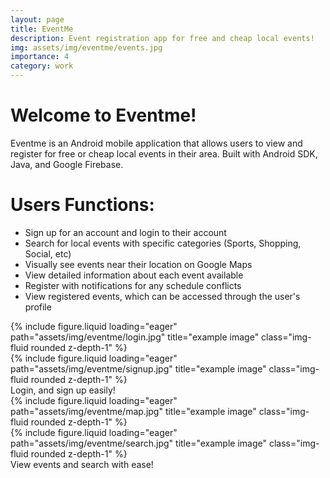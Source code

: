 ```yaml
---
layout: page
title: EventMe
description: Event registration app for free and cheap local events!
img: assets/img/eventme/events.jpg
importance: 4
category: work
---
```


# Welcome to Eventme!

Eventme is an Android mobile application that allows users to view and register for free or cheap local events in their area. Built with Android SDK, Java, and Google Firebase.

# Users Functions:

- Sign up for an account and login to their account
- Search for local events with specific categories (Sports, Shopping, Social, etc)
- Visually see events near their location on Google Maps
- View detailed information about each event available
- Register with notifications for any schedule conflicts
- View registered events, which can be accessed through the user's profile

<div class="row">
    <div class="col-sm mt-3 mt-md-0">
        {% include figure.liquid loading="eager" path="assets/img/eventme/login.jpg" title="example image" class="img-fluid rounded z-depth-1" %}
    </div>
    <div class="col-sm mt-3 mt-md-0">
        {% include figure.liquid loading="eager" path="assets/img/eventme/signup.jpg" title="example image" class="img-fluid rounded z-depth-1" %}
    </div>
</div>
<div class="caption">
    Login, and sign up easily!
</div>
<div class="row">
    <div class="col-sm mt-3 mt-md-0">
        {% include figure.liquid loading="eager" path="assets/img/eventme/map.jpg" title="example image" class="img-fluid rounded z-depth-1" %}
    </div>
        <div class="col-sm mt-3 mt-md-0">
        {% include figure.liquid loading="eager" path="assets/img/eventme/search.jpg" title="example image" class="img-fluid rounded z-depth-1" %}
    </div>
</div>
<div class="caption">
    View events and search with ease!
</div>
